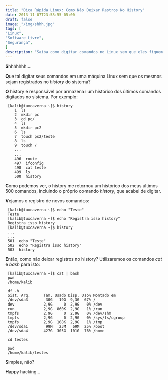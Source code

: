 ```yaml
---
title: "Dica Rápida Linux: Como Não Deixar Rastros No History"
date: 2013-11-07T23:58:55-05:00
draft: false
image: "/img/shhh.jpg"
tags: [
"Linux",
"Software Livre",
"Segurança",
]
description: "Saiba como digitar comandos no Linux sem que eles fiquem registrados no history ou histórico de comandos do sistema."
---
```

**S**hhhhhhh....

**Q**ue tal digitar seus comandos em uma máquina Linux sem que os mesmos sejam registrados no *history* do sistema?

**O** history é responsável por armazenar um histórico dos últimos comandos digitados no sistema. Por exemplo:

```
 [kalib@tuxcaverna ~]$ history
    1  ls
    2  mkdir pc
    3  cd pc/
    4  ls
    5  mkdir pc2
    6  ls
    7  touch ps2/teste
    8  ls
    9  touch /
    ...
    ...
    496  route
    497  ifconfig
    498  cat teste
    499  ls
    500  history
```

**C**omo podemos ver, o history me retornou um histórico dos meus últimos 500 comandos, incluindo o próprio comando *history*, que acabei de digitar.

**V**ejamos o registro de novos comandos:

```
 [kalib@tuxcaverna ~]$ echo "Teste"
 Teste
 [kalib@tuxcaverna ~]$ echo "Registra isso history"
 Registra isso history
 [kalib@tuxcaverna ~]$ history
 ...
 ...
 501  echo "Teste"
 502  echo "Registra isso history"
 503  history
```

**E**ntão, como não deixar registros no history? Utilizaremos os comandos *cat* e *bash* para isto:

```
 [kalib@tuxcaverna ~]$ cat | bash
 pwd
 /home/kalib

 df -h
 Sist. Arq.      Tam. Usado Disp. Uso% Montado em
 /dev/sda3        30G   19G  9,3G  67% /
 dev             2,9G     0  2,9G   0% /dev
 run             2,9G  860K  2,9G   1% /run
 tmpfs           2,9G     0  2,9G   0% /dev/shm
 tmpfs           2,9G     0  2,9G   0% /sys/fs/cgroup
 tmpfs           2,9G  108K  2,9G   1% /tmp
 /dev/sda1        99M   23M   69M  25% /boot
 /dev/sda4       427G  305G  101G  76% /home

 cd testes

 pwd
 /home/kalib/testes
```

**S**imples, não?

**H**appy hacking...

